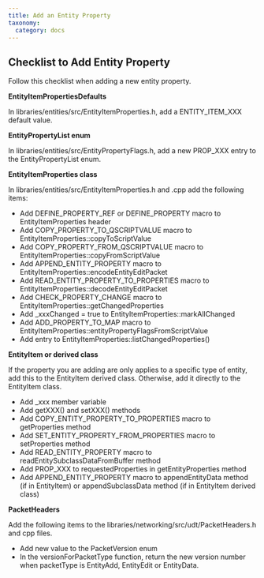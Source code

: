 ```yaml
---
title: Add an Entity Property
taxonomy:
  category: docs
---
```


## Checklist to Add Entity Property

Follow this checklist when adding a new entity property.

**EntityItemPropertiesDefaults**

In libraries/entities/src/EntityItemProperties.h, add a ENTITY_ITEM_XXX default value.

**EntityPropertyList enum**

In libraries/entities/src/EntityPropertyFlags.h, add a new PROP_XXX entry to the EntityPropertyList enum.

**EntityItemProperties class**

In libraries/entities/src/EntityItemProperties.h and .cpp add the following items:
* Add DEFINE_PROPERTY_REF or DEFINE_PROPERTY macro to EntityItemProperties header
* Add COPY_PROPERTY_TO_QSCRIPTVALUE macro to EntityItemProperties::copyToScriptValue
* Add COPY_PROPERTY_FROM_QSCRIPTVALUE macro to EntityItemProperties::copyFromScriptValue
* Add APPEND_ENTITY_PROPERTY macro to EntityItemProperties::encodeEntityEditPacket
* Add READ_ENTITY_PROPERTY_TO_PROPERTIES macro to EntityItemProperties::decodeEntityEditPacket
* Add CHECK_PROPERTY_CHANGE macro to EntityItemProperties::getChangedProperties
* Add _xxxChanged = true to EntityItemProperties::markAllChanged
* Add ADD_PROPERTY_TO_MAP macro to EntityItemProperties::entityPropertyFlagsFromScriptValue
* Add entry to EntityItemProperties::listChangedProperties()

**EntityItem or derived class**

If the property you are adding are only applies to a specific type of entity, add this to the EntityItem derived class.  Otherwise, add it directly to the EntityItem class.
* Add _xxx member variable
* Add getXXX() and setXXX() methods
* Add COPY_ENTITY_PROPERTY_TO_PROPERTIES macro to getProperties method
* Add SET_ENTITY_PROPERTY_FROM_PROPERTIES macro to setProperties method
* Add READ_ENTITY_PROPERTY macro to readEntitySubclassDataFromBuffer method
* Add PROP_XXX to requestedProperties in getEntityProperties method
* Add APPEND_ENTITY_PROPERTY macro to appendEntityData method (if in EntityItem) or appendSubclassData method (if in EntityItem derived class)

**PacketHeaders**

Add the following items to the libraries/networking/src/udt/PacketHeaders.h and cpp files.
* Add new value to the PacketVersion enum
* In the versionForPacketType function, return the new version number when packetType is EntityAdd, EntityEdit or EntityData.
